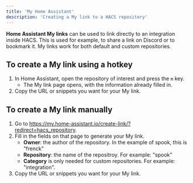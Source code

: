 ```yaml
---
title: 'My Home Assistant'
description: 'Creating a My link to a HACS repository'
---
```


**Home Assistant My links** can be used to link directly to an integration inside HACS. This is used for example, to share a link on Discord or to bookmark it. My links work for both default and custom repositories.

## To create a My link using a hotkey

1. In Home Assistant, open the repository of interest and press the `m` key.
      - The My link page opens, with the information already filled in. 
2. Copy the URL or snippets you want for your My link.

## To create a My link manually

1. Go to https://my.home-assistant.io/create-link/?redirect=hacs_repository.
2. Fill in the fields on that page to generate your My link.
   - **Owner**: the author of the repository. In the example of spook, this is "frenck"
   - **Repository**: the name of the repositroy. For example: "spook"
   - **Category** is only needed for custom repositories. For example: "integration".
3. Copy the URL or snippets you want for your My link.
